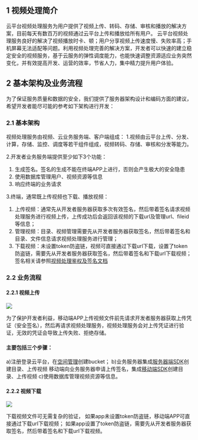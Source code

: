 ## 1 视频处理简介
云平台视频处理服务为用户提供了视频上传、转码、存储、审核和播放的解决方案，目前每天有数百万的视频通过云平台上传和播放给所有用户。
云平台视频处理服务良好的解决了视频播放时卡、顿；用户分享视频上传速度慢、失败率高；手机屏幕无法适配等问题。利用视频处理完善的解决方案，开发者可以快速的建立稳定安全的视频服务，基于云服务的弹性调度能力，也能快速调整资源适应业务突然变化，并有效提高开发、运营的效率，节省人力，集中精力提升用户体验。

## 2 基本架构及业务流程
为了保证服务质量和数据的安全，我们提供了服务器架构设计和编码方面的建议，希望开发者能尽可能的参考如下架构进行开发：
### 2.1	基本架构
视频处理服务由视频、云业务服务端、客户端组成：
1.视频由云平台上传、分发、计算，存储、监控、调度等若干组件组成，视频转码、存储、审核和分发等能力。

2.开发者业务服务端提供至少如下3个功能：
1) 生成签名。签名的生成不能在终端APP上进行，否则会产生极大的安全隐患
2) 使用数据库管理用户、视频资源等信息
3) 响应终端的业务请求

3.终端，通常既上传视频也下载、播放视频：
1) 上传视频：通常先从开发者服务器获取多次有效签名，然后带着签名请求视频处理服务进行视频上传，上传成功后会返回该视频的下载url及管理url、fileid等信息；
2) 管理视频：目录、视频管理需要先从开发者服务器获取签名，然后带着签名和目录、文件信息请求视频处理服务进行管理；
3) 下载视频：未设置token防盗链，视频可直接通过下载url下载，设置了token防盗链，需要先从开发者服务器获取签名，然后带着签名和下载url下载视频；
签名相关请参照[视频处理鉴权及签名文档](http://tcecqpoc.fsphere.cn/document/product/314/2290)
### 2.2	业务流程
#### 2.2.1	视频上传
![](http://imgcache.tcecqpoc.fsphere.cn/image/mc.qcloudimg.com/static/img/eca9135acff9bce274896d13824300d7/image.png)

为了保护开发者利益，移动端APP上传视频文件前先请求开发者服务器获取上传凭证（安全签名），然后再请求视频处理服务，视频处理服务会对上传凭证进行验证，无效的凭证会导致上传失败、拒绝存储。
#### 主要包括三个步骤：
a)注册登录云平台，在[空间管理](http://console.tce.fsphere.cn/media/bucket)创建bucket；
b)业务服务器集成[服务器端SDK](http://tcecqpoc.fsphere.cn/document/product/314/3499#3.-.E6.9C.8D.E5.8A.A1.E5.99.A8sdk)创建目录、上传视频
移动端向业务服务器申请上传签名，集成[移动端SDK](http://tcecqpoc.fsphere.cn/document/product/314/3499)创建目录、上传视频
c)使用数据库管理视频资源等信息。
#### 2.2.2 视频下载
![](http://imgcache.tcecqpoc.fsphere.cn/image/mc.qcloudimg.com/static/img/d39a40cb3c8d923bce301f2a8b5f5682/image.png)

下载视频文件可无需复杂的验证， 如果app未设置token防盗链，移动端APP可直接通过下载url下载视频； 如果app设置了token防盗链，需要先从开发者服务器获取签名，然后带着签名和下载url下载视频。


